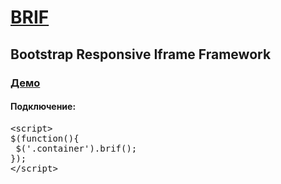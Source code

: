 # <a href="http://bootstraptema.ru/stuff/plugins_bootstrap/improvement/brif/12-1-0-1221" target="_blank">BRIF</a>
## Bootstrap Responsive Iframe Framework
### <a href="https://cdn.rawgit.com/BootstrapTema/BRIF/master/index.html" target="_blank">Демо</a>
#### Подключение:
<pre>
&lt;script&gt;
$(function(){
 $('.container').brif();
});
&lt;/script&gt;
</pre>
